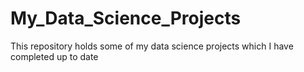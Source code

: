 # My_Data_Science_Projects
This repository holds some of my data science projects which I have completed up to date

